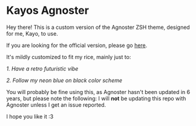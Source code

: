 # Kayos Agnoster

Hey there! This is a custom version of the Agnoster ZSH theme, designed for me, Kayo, to use.

If you are looking for the official version, please go [here](https://github.com/agnoster/agnoster-zsh-theme).

It's mildly customized to fit my rice, mainly just to:

_1. Have a retro futuristic vibe_

_2. Follow my neon blue on black color scheme_

You will probably be fine using this, as Agnoster hasn't been updated in 6 years, but please note the following:
I will **not** be updating this repo with Agnoster unless I get an issue reported.

I hope you like it :3
